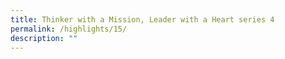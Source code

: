 ```yaml
---
title: Thinker with a Mission, Leader with a Heart series 4
permalink: /highlights/15/
description: ""
---
```

